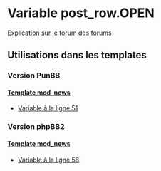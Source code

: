 # Variable post_row.OPEN
[Explication sur le forum des forums](http://forum.forumactif.com/t294113-listing-des-variables#post_row.OPEN)

## Utilisations dans les templates

### Version PunBB

#### [Template mod_news](punbb/mod_news.md)
* [Variable à la ligne 51](../punbb/mod_news.tpl#L51)

### Version phpBB2

#### [Template mod_news](subsilver/mod_news.md)
* [Variable à la ligne 58](../subsilver/mod_news.tpl#L58)